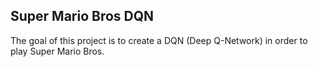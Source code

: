 ## Super Mario Bros DQN

The goal of this project is to create a DQN (Deep Q-Network) in order to play Super Mario Bros.
